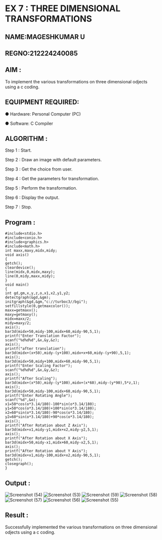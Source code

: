 # EX 7 : THREE DIMENSIONAL TRANSFORMATIONS
## NAME:MAGESHKUMAR U
## REGNO:212224240085

## AIM :
 
 To implement the various transformations on three dimensional odjects using a c coding.

## EQUIPMENT REQUIRED:

●	Hardware: Personal Computer (PC)

●	Software: C Compiler

## ALGORITHM :


   Step 1 : Start.

   Step 2 : Draw an image with default parameters.

   Step 3 : Get the choice from user.

   Step 4 : Get the parameters for transformation.

   Step 5 : Perform the transformation.

   Step 6 : Display the output.

   Step 7 : Stop.

## Program :
```
#include<stdio.h>
#include<conio.h> 
#include<graphics.h> 
#include<math.h> 
int maxx,maxy,midx,midy; 
void axis() 
{ 
getch(); 
cleardevice(); 
line(midx,0,midx,maxy); 
line(0,midy,maxx,midy); 
} 
void main() 
{ 
int gd,gm,x,y,z,o,x1,x2,y1,y2; 
detectgraph(&gd,&gm); 
initgraph(&gd,&gm,"c://turboc3//bgi");
setfillstyle(0,getmaxcolor()); 
maxx=getmaxx(); 
maxy=getmaxy(); 
midx=maxx/2; 
midy=maxy/2; 
axis(); 
bar3d(midx+50,midy-100,midx+60,midy-90,5,1); 
printf("Enter Translation Factor"); 
scanf("%d%d%d",&x,&y,&z); 
axis(); 
printf("after translation"); 
bar3d(midx+(x+50),midy-(y+100),midx+x+60,midy-(y+90),5,1); 
axis(); 
bar3d(midx+50,midy+100,midx+60,midy-90,5,1); 
printf("Enter Scaling Factor"); 
scanf("%d%d%d",&x,&y,&z); 
axis(); 
printf("After Scaling"); 
bar3d(midx+(x*50),midy-(y*100),midx+(x*60),midy-(y*90),5*z,1); 
axis(); 
bar3d(midx+50,midy-100,midx+60,midy-90,5,1); 
printf("Enter Rotating Angle"); 
scanf("%d",&o); 
x1=50*cos(o*3.14/180)-100*sin(o*3.14/180); 
y1=50*cos(o*3.14/180)+100*sin(o*3.14/180); 
x2=60*sin(o*3.14/180)-90*cos(o*3.14/180); 
y2=60*sin(o*3.14/180)+90*cos(o*3.14/180); 
axis(); 
printf("After Rotation about Z Axis"); 
bar3d(midx+x1,midy-y1,midx+x2,midy-y2,5,1); 
axis(); 
printf("After Rotation about X Axis"); 
bar3d(midx+50,midy-x1,midx+60,midy-x2,5,1); 
axis(); 
printf("After Rotation about Y Axis"); 
bar3d(midx+x1,midy-100,midx+x2,midy-90,5,1); 
getch(); 
closegraph(); 
}
```

## Output :
![Screenshot (54)](https://github.com/user-attachments/assets/00ecec3b-f35c-4280-8342-d65334cc44ef)
![Screenshot (53)](https://github.com/user-attachments/assets/7c8f4c34-fb2b-40a9-a456-c35576da1527)
![Screenshot (59)](https://github.com/user-attachments/assets/3cf641c8-fd7d-4a2f-bb34-652d18fb012c)
![Screenshot (58)](https://github.com/user-attachments/assets/0a6bcfc1-151e-4caa-b4c9-6235e1a8983d)
![Screenshot (57)](https://github.com/user-attachments/assets/399f6476-37fd-487f-a01a-5ee0577da21e)
![Screenshot (56)](https://github.com/user-attachments/assets/24e51740-12aa-4715-8b93-bea11e2dc2d2)
![Screenshot (55)](https://github.com/user-attachments/assets/21047707-c676-44e3-8dc3-e4bda4e6ba1a)

## Result :
Successfully implemented the various transformations on three dimensional odjects using a c coding.
